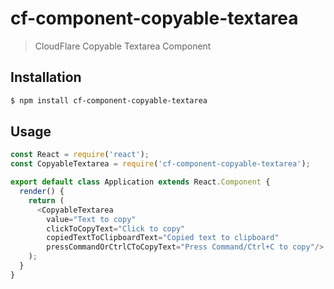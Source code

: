# cf-component-copyable-textarea

> CloudFlare Copyable Textarea Component

## Installation

```sh
$ npm install cf-component-copyable-textarea
```

## Usage

```js
const React = require('react');
const CopyableTextarea = require('cf-component-copyable-textarea');

export default class Application extends React.Component {
  render() {
    return (
      <CopyableTextarea
        value="Text to copy"
        clickToCopyText="Click to copy"
        copiedTextToClipboardText="Copied text to clipboard"
        pressCommandOrCtrlCToCopyText="Press Command/Ctrl+C to copy"/>
    );
  }
}
```
